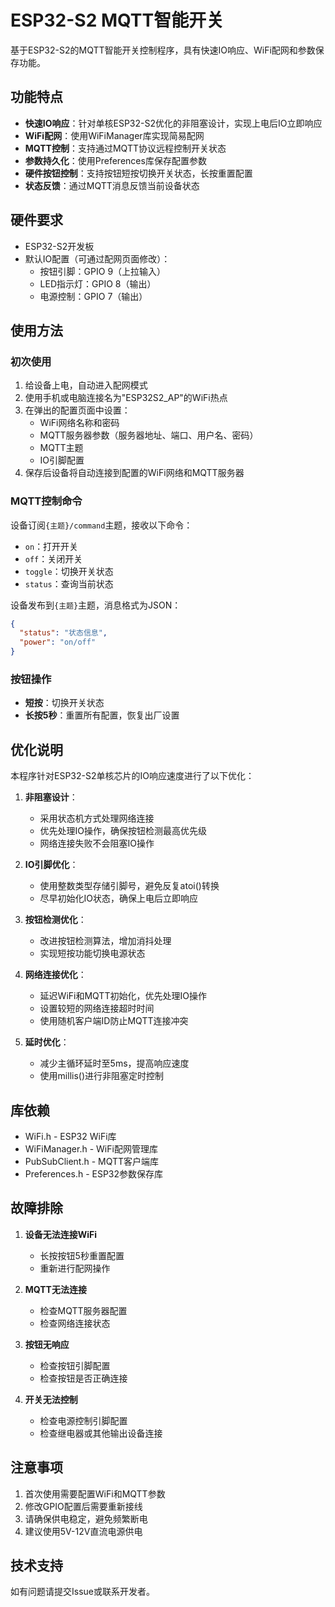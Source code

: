 # ESP32-S2 MQTT智能开关

基于ESP32-S2的MQTT智能开关控制程序，具有快速IO响应、WiFi配网和参数保存功能。

## 功能特点

- **快速IO响应**：针对单核ESP32-S2优化的非阻塞设计，实现上电后IO立即响应
- **WiFi配网**：使用WiFiManager库实现简易配网
- **MQTT控制**：支持通过MQTT协议远程控制开关状态
- **参数持久化**：使用Preferences库保存配置参数
- **硬件按钮控制**：支持按钮短按切换开关状态，长按重置配置
- **状态反馈**：通过MQTT消息反馈当前设备状态

## 硬件要求

- ESP32-S2开发板
- 默认IO配置（可通过配网页面修改）：
  - 按钮引脚：GPIO 9（上拉输入）
  - LED指示灯：GPIO 8（输出）
  - 电源控制：GPIO 7（输出）

## 使用方法

### 初次使用

1. 给设备上电，自动进入配网模式
2. 使用手机或电脑连接名为"ESP32S2_AP"的WiFi热点
3. 在弹出的配置页面中设置：
   - WiFi网络名称和密码
   - MQTT服务器参数（服务器地址、端口、用户名、密码）
   - MQTT主题
   - IO引脚配置
4. 保存后设备将自动连接到配置的WiFi网络和MQTT服务器

### MQTT控制命令

设备订阅`{主题}/command`主题，接收以下命令：

- `on`：打开开关
- `off`：关闭开关
- `toggle`：切换开关状态
- `status`：查询当前状态

设备发布到`{主题}`主题，消息格式为JSON：
```json
{
  "status": "状态信息",
  "power": "on/off"
}
```

### 按钮操作

- **短按**：切换开关状态
- **长按5秒**：重置所有配置，恢复出厂设置

## 优化说明

本程序针对ESP32-S2单核芯片的IO响应速度进行了以下优化：

1. **非阻塞设计**：
   - 采用状态机方式处理网络连接
   - 优先处理IO操作，确保按钮检测最高优先级
   - 网络连接失败不会阻塞IO操作
   
2. **IO引脚优化**：
   - 使用整数类型存储引脚号，避免反复atoi()转换
   - 尽早初始化IO状态，确保上电后立即响应
   
3. **按钮检测优化**：
   - 改进按钮检测算法，增加消抖处理
   - 实现短按功能切换电源状态
   
4. **网络连接优化**：
   - 延迟WiFi和MQTT初始化，优先处理IO操作
   - 设置较短的网络连接超时时间
   - 使用随机客户端ID防止MQTT连接冲突
   
5. **延时优化**：
   - 减少主循环延时至5ms，提高响应速度
   - 使用millis()进行非阻塞定时控制

## 库依赖

- WiFi.h - ESP32 WiFi库
- WiFiManager.h - WiFi配网管理库
- PubSubClient.h - MQTT客户端库
- Preferences.h - ESP32参数保存库

## 故障排除

1. **设备无法连接WiFi**
   - 长按按钮5秒重置配置
   - 重新进行配网操作

2. **MQTT无法连接**
   - 检查MQTT服务器配置
   - 检查网络连接状态

3. **按钮无响应**
   - 检查按钮引脚配置
   - 检查按钮是否正确连接

4. **开关无法控制**
   - 检查电源控制引脚配置
   - 检查继电器或其他输出设备连接

## 注意事项

1. 首次使用需要配置WiFi和MQTT参数
2. 修改GPIO配置后需要重新接线
3. 请确保供电稳定，避免频繁断电
4. 建议使用5V-12V直流电源供电

## 技术支持

如有问题请提交Issue或联系开发者。
